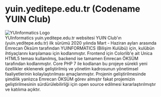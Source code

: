 # yuin.yeditepe.edu.tr (Codename YUIN Club)
<img src="https://yuin.yeditepe.edu.tr/img/logo.png" alt="YUInformatics Logo"><br>
YUInformatics yuin.yeditepe.edu.tr websitesi YUIN Club'ın (yuin.yeditepe.edu.tr) ilk sürümü 2020 yılında Mart - Haziran ayları arasında Emrecan Öksüm tarafından YUINFORMATICS (Bilişim Kulübü) için, kulübün ihtiyaçlarını karşılaması için kodlanmıştır. Frontend için Colorlib'e ait Unica HTML5 teması kullanılmış, backend ise tamamen Emrecan ÖKSÜM tarafından kodlanmıştır. Core PHP 7 ile kodlanan bu projeye sürekli yeni özellikler eklenerek geliştirilmiş ve yönetim kadrosunun yönetimsel faaliyetlerinin kolaylaştırılması amaçlanmıştır. Projenin geliştirilmesinde şimdilik yanlızca Emrecan ÖKSÜM görev almıştır fakat projemizin geliştirilmesinin sürdürülebilirliği için open source edilmesi kararlaştırılmıştır ve katılıma açıktır.

